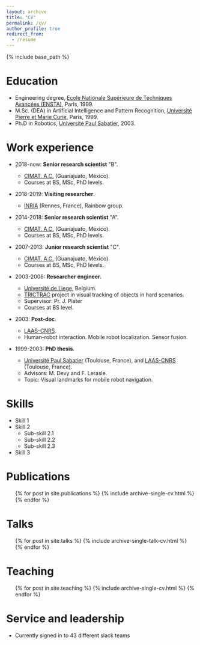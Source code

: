 ```yaml
---
layout: archive
title: "CV"
permalink: /cv/
author_profile: true
redirect_from:
  - /resume
---
```


{% include base_path %}

Education
======
* Engineering degree, [Ecole Nationale Supérieure de Techniques Avancées (ENSTA)](https://www.ensta.fr), Paris, 1999.
* M.Sc. (DEA) in Artificial Intelligence and Pattern Recognition, [Université Pierre et Marie Curie](https://www.upmc.fr), Paris, 1999.
* Ph.D in Robotics, [Université Paul Sabatier](https://www.univ-tlse3.fr/), 2003.

Work experience
======
* 2018-now: **Senior research scientist** "B".
  * [CIMAT. A.C.](https://www.cimat.mx) (Guanajuato, México).
  * Courses at BS, MSc, PhD levels.

* 2018-2019: **Visiting researcher**.
  * [INRIA](https://www.inria.fr/en/centre/rennes) (Rennes, France), Rainbow group.

* 2014-2018: **Senior research scientist** "A".
  * [CIMAT. A.C.](https://www.cimat.mx) (Guanajuato, México).
  * Courses at BS, MSc, PhD levels.

* 2007-2013: **Junior research scientist** "C".
  * [CIMAT. A.C.](http://www.cimat.mx) (Guanajuato, México).
  * Courses at BS, MSc, PhD levels.

* 2003-2006: **Researcher engineer**.
  * [Université de Liege](http://www.ulg.ac.be/), Belgium.
  * [TRICTRAC](http://www.multitel.be/trictrac/) project  in visual tracking of objects in hard scenarios.
  * Supervisor: Pr. J. Piater
  * Courses at BS level.

* 2003: **Post-doc**.  
  * [LAAS-CNRS](https://www.laas.fr/).
  * Human-robot interaction. Mobile robot localization. Sensor fusion.

* 1999-2003: **PhD thesis**.
  * [Université Paul Sabatier](www.univ-tlse3.fr/) (Toulouse, France), and  [LAAS-CNRS](https://www.laas.fr/) (Toulouse, France).
  * Advisors: M. Devy  and F. Lerasle.
  * Topic: Visual landmarks for mobile robot navigation.

Skills
======
* Skill 1
* Skill 2
  * Sub-skill 2.1
  * Sub-skill 2.2
  * Sub-skill 2.3
* Skill 3

Publications
======
  <ul>{% for post in site.publications %}
    {% include archive-single-cv.html %}
  {% endfor %}</ul>

Talks
======
  <ul>{% for post in site.talks %}
    {% include archive-single-talk-cv.html %}
  {% endfor %}</ul>

Teaching
======
  <ul>{% for post in site.teaching %}
    {% include archive-single-cv.html %}
  {% endfor %}</ul>

Service and leadership
======
* Currently signed in to 43 different slack teams

